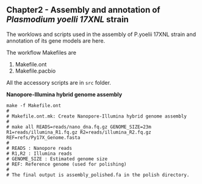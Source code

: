## Chapter2 - Assembly and annotation of _Plasmodium yoelli 17XNL_ strain

The worklows and scripts used in the assembly of P.yoelii 17XNL strain and annotation of its gene models are here.

The workflow Makefiles are

1. Makefile.ont
2. Makefile.pacbio

All the accessory scripts are in `src` folder.

**Nanopore-Illumina hybrid genome assembly**


    make -f Makefile.ont 
    #
    # Makefile.ont.mk: Create Nanopore-Illumina hybrid genome assembly
    #
    # make all READS=reads/nano_dna.fq.gz GENOME_SIZE=23m R1=reads/illumina_R1.fq.gz R2=reads/illumina_R2.fq.gz REF=refs/Py17X_Genome.fasta
    #
    # READS : Nanopore reads
    # R1,R2 : Illumina reads
    # GENOME_SIZE : Estimated genome size
    # REF: Reference genome (used for polishing)
    # 
    # The final output is assembly_polished.fa in the polish directory.



    

